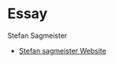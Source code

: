 # Essay
Stefan Sagmeister

- [Stefan sagmeister Website](https://lucyboyd4.github.io/Essay/sagmeisteressay.html)